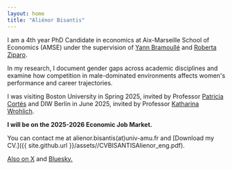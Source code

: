 ```yaml
---
layout: home
title: "Aliénor Bisantis"
---
```


I am a 4th year PhD Candidate in economics at Aix-Marseille School of Economics (AMSE) under the supervision of [Yann Bramoullé](https://sites.google.com/site/bramoulley/)  and [Roberta Ziparo](https://sites.google.com/site/rziparo/).

In my research, I document gender gaps across academic disciplines and examine how competition in male-dominated environments affects women's performance and career trajectories.

I was visiting Boston University in Spring 2025, invited by Professor [Patricia Cortés](https://sites.google.com/site/pcortesbu/) and DIW Berlin in June 2025, invited by Professor [Katharina Wrohlich](https://scholar.google.de/citations?user=dJY35cYAAAAJ&hl=de).

**I will be on the 2025-2026 Economic Job Market.**

You can contact me at alienor.bisantis(at)univ-amu.fr and [Download my CV.]({{ site.github.url }}/assets//CVBISANTISAlienor_eng.pdf).

[Also on X](https://twitter.com/bisalienor) and [Bluesky.](https://bsky.app/profile/bisalienor.bsky.social)

&nbsp;  



&nbsp;  


